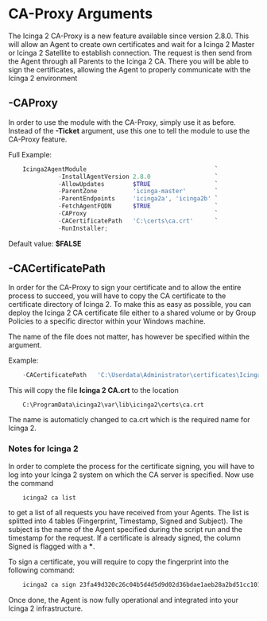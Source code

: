 CA-Proxy Arguments
==============

The Icinga 2 CA-Proxy is a new feature available since version 2.8.0. This will allow an Agent to create own certificates and wait for a Icinga 2 Master or Icinga 2 Satellite to establish connection. The request is then send from the Agent through all Parents to the Icinga 2 CA. There you will be able to sign the certificates, allowing the Agent to properly communicate with the Icinga 2 environment

## -CAProxy
In order to use the module with the CA-Proxy, simply use it as before. Instead of the **-Ticket** argument, use this one to tell the module to use the CA-Proxy feature.

Full Example:

```powershell
    Icinga2AgentModule                                    `
              -InstallAgentVersion 2.8.0                  `
              -AllowUpdates        $TRUE                  `
              -ParentZone          'icinga-master'        `
              -ParentEndpoints     'icinga2a', 'icinga2b' `
              -FetchAgentFQDN      $TRUE                  `
              -CAProxy                                    `
              -CACertificatePath   'C:\certs\ca.crt'      `
              -RunInstaller;
```
Default value: **$FALSE**

## -CACertificatePath
In order for the CA-Proxy to sign your certificate and to allow the entire process to succeed, you will have to copy the CA certificate to the certificate directory of Icinga 2. To make this as easy as possible, you can deploy the Icinga 2 CA certificate file either to a shared volume or by Group Policies to a specific director within your Windows machine.

The name of the file does not matter, has however be specified within the argument.

Example:
```powershell
    -CACertificatePath   'C:\Userdata\Administrator\certificates\Icinga 2 CA.crt'
```

This will copy the file **Icinga 2 CA.crt** to the location
```
    C:\ProgramData\icinga2\var\lib\icinga2\certs\ca.crt
```

The name is automaticly changed to ca.crt which is the required name for Icinga 2.

### Notes for Icinga 2
In order to complete the process for the certificate signing, you will have to log into your Icinga 2 system on which the CA server is specified. Now use the command

```bash
    icinga2 ca list
```

to get a list of all requests you have received from your Agents. The list is splitted into 4 tables (Fingerprint, Timestamp, Signed and Subject). The subject is the name of the Agent specified during the script run and the timestamp for the request. If a certificate is already signed, the column Signed is flagged with a **\***.

To sign a certificate, you will require to copy the fingerprint into the following command:

```bash
    icinga2 ca sign 23fa49d320c26c04b5d4d5d9d02d36bdae1aeb28a2bd51cc101925f0b2ec57f8
```

Once done, the Agent is now fully operational and integrated into your Icinga 2 infrastructure.
